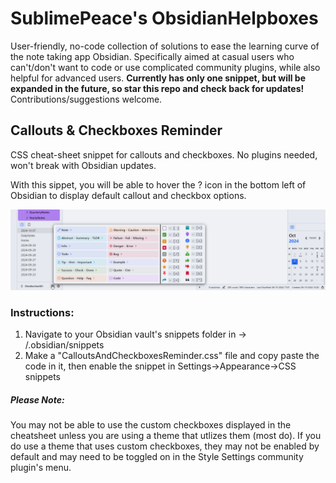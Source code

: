 # SublimePeace's ObsidianHelpboxes

User-friendly, no-code collection of solutions to ease the learning curve of the note taking app Obsidian.
Specifically aimed at casual users who can't/don't want to code or use complicated community plugins, while also helpful for advanced users. 
**Currently has only one snippet, but will be expanded in the future, so star this repo and check back for updates!** Contributions/suggestions welcome.

## Callouts & Checkboxes Reminder

CSS cheat-sheet snippet for callouts and checkboxes. No plugins needed, won't break with Obsidian updates.

With this sippet, you will be able to hover the ? icon in the bottom left of Obsidian to display default callout and checkbox options.

![Preview](/spkb5ALxH1.png)

### Instructions:
1) Navigate to your Obsidian vault's snippets folder in -> <vaultname>/.obsidian/snippets
2) Make a "CalloutsAndCheckboxesReminder.css" file and copy paste the code in it, then enable the snippet in Settings->Appearance->CSS snippets

##### Please Note:
You may not be able to use the custom checkboxes displayed in the cheatsheet unless you are using a theme that utlizes them (most do). If you do use a theme that uses custom checkboxes, they may not be enabled by default and may need to be toggled on in the Style Settings community plugin's menu.

